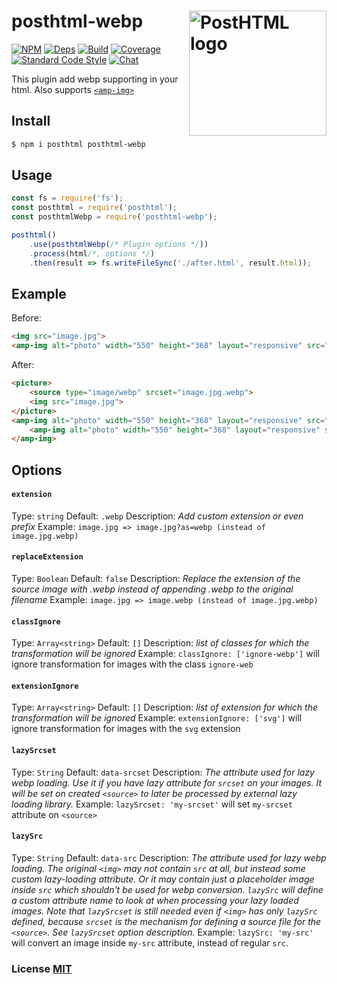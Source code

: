 # posthtml-webp <img align="right" width="220" height="200" title="PostHTML logo" src="http://posthtml.github.io/posthtml/logo.svg">

[![NPM][npm]][npm-url]
[![Deps][deps]][deps-url]
[![Build][build]][build-badge]
[![Coverage][cover]][cover-badge]
[![Standard Code Style][style]][style-url]
[![Chat][chat]][chat-badge]

This plugin add webp supporting in your html. Also supports [`<amp-img>`](https://amp.dev/documentation/components/amp-img/)

## Install
```bash
$ npm i posthtml posthtml-webp
```

## Usage

``` js
const fs = require('fs');
const posthtml = require('posthtml');
const posthtmlWebp = require('posthtml-webp');

posthtml()
    .use(posthtmlWebp(/* Plugin options */))
    .process(html/*, options */)
    .then(result => fs.writeFileSync('./after.html', result.html));
```
## Example

Before:
``` html
<img src="image.jpg">
<amp-img alt="photo" width="550" height="368" layout="responsive" src="photo.png"></amp-img>
```

After:
``` html
<picture>
    <source type="image/webp" srcset="image.jpg.webp">
    <img src="image.jpg">
</picture>
<amp-img alt="photo" width="550" height="368" layout="responsive" src="photo.png.webp">
    <amp-img alt="photo" width="550" height="368" layout="responsive" src="photo.png" fallback=""></amp-img>
</amp-img>
```

## Options

#### `extension`

Type: `string`
Default: `.webp`
Description: *Add custom extension or even prefix*
Example: `image.jpg => image.jpg?as=webp (instead of image.jpg.webp)`

#### `replaceExtension`

Type: `Boolean`
Default: `false`
Description: *Replace the extension of the source image with .webp instead of appending .webp to the original filename*
Example: `image.jpg => image.webp (instead of image.jpg.webp)`

#### `classIgnore`

Type: `Array<string>`
Default: `[]`
Description: *list of classes for which the transformation will be ignored*
Example: `classIgnore: ['ignore-webp']` will ignore transformation for images with the class `ignore-web`

#### `extensionIgnore`

Type: `Array<string>`
Default: `[]`
Description: *list of extension for which the transformation will be ignored*
Example: `extensionIgnore: ['svg']` will ignore transformation for images with the `svg` extension

#### `lazySrcset`

Type: `String`
Default: `data-srcset`
Description: *The attribute used for lazy webp loading. Use it if you have lazy attribute for `srcset` on your images. It will be set on created `<source>` to later be processed by external lazy loading library.*
Example: `lazySrcset: 'my-srcset'` will set `my-srcset` attribute on `<source>`

#### `lazySrc`

Type: `String`
Default: `data-src`
Description: *The attribute used for lazy webp loading. The original `<img>` may not contain `src` at all, but instead some custom lazy-loading attribute. Or it may contain just a placeholder image inside `src` which shouldn't be used for webp conversion. `lazySrc` will define a custom attribute name to look at when processing your lazy loaded images. Note that `lazySrcset` is still needed even if `<img>` has only `lazySrc` defined, because `srcset` is the mechanism for defining a source file for the `<source>`. See `lazySrcset` option description.*
Example: `lazySrc: 'my-src'` will convert an image inside `my-src` attribute, instead of regular `src`.

### License [MIT](LICENSE)

[npm]: https://img.shields.io/npm/v/posthtml-webp.svg
[npm-url]: https://npmjs.com/package/posthtml-webp

[deps]: https://david-dm.org/posthtml/posthtml-webp.svg
[deps-url]: https://david-dm.org/posthtml/posthtml-webp

[style]: https://img.shields.io/badge/code%20style-standard-yellow.svg
[style-url]: http://standardjs.com/

[build]: https://travis-ci.org/posthtml/posthtml-webp.svg
[build-badge]: https://travis-ci.org/posthtml/posthtml-webp

[cover]: https://coveralls.io/repos/posthtml/posthtml-webp/badge.svg
[cover-badge]: https://coveralls.io/r/posthtml/posthtml-webp

[chat]: https://badges.gitter.im/posthtml/posthtml.svg
[chat-badge]: https://gitter.im/posthtml/posthtml?utm_source=badge&utm_medium=badge&utm_campaign=pr-badge&utm_content=badge"
